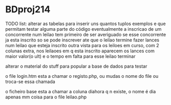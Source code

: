 BDproj214
=========

TODO list:
alterar as tabelas para inserir uns quantos tuplos exemplos e que permitam testar alguma parte do código eventualmente
a inscricao de um concorrente num leilao tem primeiro de ser averiguado se esse concorrente ja esta inscrito
so se pode inscrever ate que o leilao termine
fazer lances num leilao que esteja inscrito
outra vista para os leiloes em curso, com 2 colunas extra, nos leilaoes em q esta inscrito aparecem os lances com maior valor(o ult) e o tempo em falta para esse leilao terminar

alterar o material do stuff para popular a base de dados para testar

o file login.htm esta a chamar o registo.php, ou mudas o nome do file ou troca-se essa chamada

o ficheiro base esta a chamar a coluna diahora q n existe, o nome é dia apenas
mm coisa para o file leilao.php
